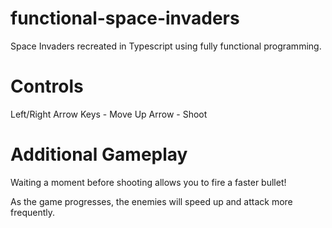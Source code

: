 # functional-space-invaders
Space Invaders recreated in Typescript using fully functional programming.

# Controls
Left/Right Arrow Keys - Move
Up Arrow - Shoot

# Additional Gameplay
Waiting a moment before shooting allows you to fire a faster bullet!

As the game progresses, the enemies will speed up and attack more frequently.
